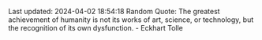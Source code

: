 Last updated: 2024-04-02 18:54:18
Random Quote: The greatest achievement of humanity is not its works of art, science, or technology, but the recognition of its own dysfunction. - Eckhart Tolle